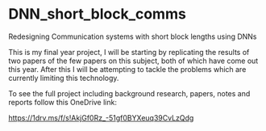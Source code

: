 # DNN_short_block_comms
Redesigning Communication systems with short block lengths using DNNs

This is my final year project, I will be starting by replicating the results of two papers of the few papers on this subject, both of which have come out this year. After this I will be attempting to tackle the problems which are currently limiting this technology.

To see the full project including background research, papers, notes and reports follow this OneDrive link:<br>

https://1drv.ms/f/s!AkjGf0Rz_-51gf0BYXeuq39CvLzQdg

